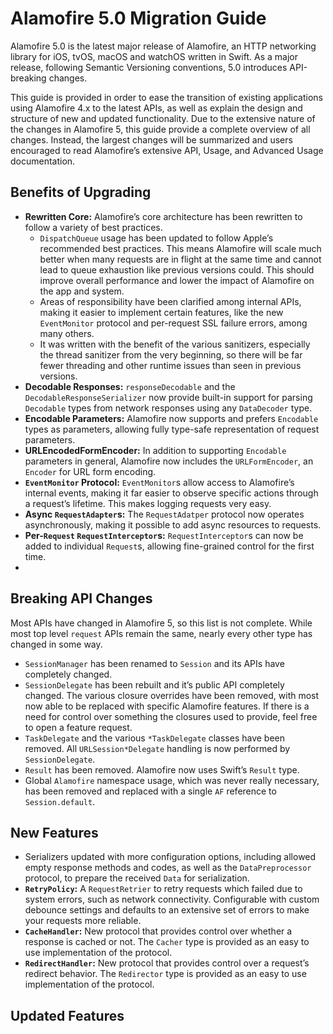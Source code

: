 # Alamofire 5.0 Migration Guide
Alamofire 5.0 is the latest major release of Alamofire, an HTTP networking library for iOS, tvOS, macOS and watchOS written in Swift. As a major release, following Semantic Versioning conventions, 5.0 introduces API-breaking changes.

This guide is provided in order to ease the transition of existing applications using Alamofire 4.x to the latest APIs, as well as explain the design and structure of new and updated functionality. Due to the extensive nature of the changes in Alamofire 5, this guide provide a complete overview of all changes. Instead, the largest changes will be summarized and users encouraged to read Alamofire’s extensive API, Usage, and Advanced Usage documentation.

## Benefits of Upgrading
- **Rewritten Core:** Alamofire’s core architecture has been rewritten to follow a variety of best practices.
	- `DispatchQueue` usage has been updated to follow Apple’s recommended best practices. This means Alamofire will scale much better when many requests are in flight at the same time and cannot lead to queue exhaustion like previous versions could. This should improve overall performance and lower the impact of Alamofire on the app and system.
	- Areas of responsibility have been clarified among internal APIs, making it easier to implement certain features, like the new `EventMonitor` protocol and per-request SSL failure errors, among many others.
	- It was written with the benefit of the various sanitizers, especially the thread sanitizer from the very beginning, so there will be far fewer threading and other runtime issues than seen in previous versions.
- **Decodable Responses:** `responseDecodable` and the `DecodableResponseSerializer` now provide built-in support for parsing `Decodable` types from network responses using any `DataDecoder` type.
- **Encodable Parameters:** Alamofire now supports and prefers `Encodable` types as parameters, allowing fully type-safe representation of request parameters.
- **URLEncodedFormEncoder:** In addition to supporting `Encodable` parameters in general, Alamofire now includes the `URLFormEncoder`, an `Encoder` for URL form encoding. 
- **`EventMonitor` Protocol:** `EventMonitor`s allow access to Alamofire’s internal events, making it far easier to observe specific actions through a request’s lifetime. This makes logging requests very easy.
- **Async `RequestAdapter`s:** The `RequestAdatper` protocol now operates asynchronously, making it possible to add async resources to requests.
- **Per-`Request` `RequestInterceptor`s:** `RequestInterceptor`s can now be added to individual `Request`s, allowing fine-grained control for the first time.
- 

## Breaking API Changes
Most APIs have changed in Alamofire 5, so this list is not complete. While most top level `request` APIs remain the same, nearly every other type has changed in some way. 

- `SessionManager` has been renamed to `Session` and its APIs have completely changed.
- `SessionDelegate` has been rebuilt and it’s public API completely changed. The various closure overrides have been removed, with most now able to be replaced with specific Alamofire features. If there is a need for control over something the closures used to provide, feel free to open a feature request.
- `TaskDelegate` and the various `*TaskDelegate` classes have been removed. All `URLSession*Delegate` handling is now performed by `SessionDelegate`.
- `Result` has been removed. Alamofire now uses Swift’s `Result` type.
- Global `Alamofire` namespace usage, which was never really necessary, has been removed and replaced with a single `AF` reference to `Session.default`.

## New Features
- Serializers updated with more configuration options, including allowed empty response methods and codes, as well as the `DataPreprocessor` protocol, to prepare the received `Data` for serialization. 
- **`RetryPolicy`:** A `RequestRetrier` to retry requests which failed due to system errors, such as network connectivity. Configurable with custom debounce settings and defaults to an extensive set of errors to make your requests more reliable.
- **`CacheHandler`:** New protocol that provides control over whether a response is cached or not. The `Cacher` type is provided as an easy to use implementation of the protocol.
- **`RedirectHandler`:** New protocol that provides control over a request’s redirect behavior. The `Redirector` type is provided as an easy to use implementation of the protocol.

## Updated Features
